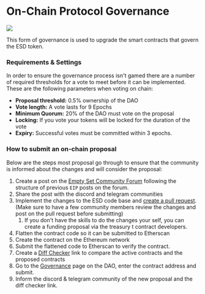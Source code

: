 # On-Chain Protocol Governance

![](/dao.png)

This form of governance is used to upgrade the smart contracts that govern the ESD token. 

### Requirements & Settings

In order to ensure the governance process isn't gamed there are a number of required thresholds for a vote to meet before it can be implemented. These are the following parameters when voting on chain:

- **Proposal threshold:** 0.5% ownership of the DAO
- **Vote length:** A vote lasts for 9 Epochs
- **Minimum Quorum:** 20% of the DAO must vote on the proposal
- **Locking:** If you vote your tokens will be locked for the duration of the vote
- **Expiry:** Successful votes must be committed within 3 epochs.

### How to submit an on-chain proposal

Below are the steps most proposal go through to ensure that the community is informed about the changes and will consider the proposal:

1. Create a post on the [Empty Set Community Forum](https://www.emptyset.xyz/) following the structure of previous `EIP` posts on the forum.
2. Share the post with the discord and telegram communities
3. Implement the changes to the ESD code base and [create a pull request](https://github.com/emptysetsquad/dollar). (Make sure to have a few community members review the changes and post on the pull request before submitting)
   1. If you don't have the skills to do the changes your self, you can create a funding proposal via the treasury t contract developers.
4. Flatten the contract code so it can be submitted to Etherscan
5. Create the contract on the Ethereum network
6. Submit the flattened code to Etherscan to verify the contract.
7. Create a [Diff Checker](https://www.diffchecker.com/) link to compare the active contracts and the proposed contracts
8. Go to the [Governance](https://app.emptyset.finance/#/governance/) page on the DAO, enter the contract address and submit.
9. Inform the discord & telegram community of the new proposal and the diff checker link.

